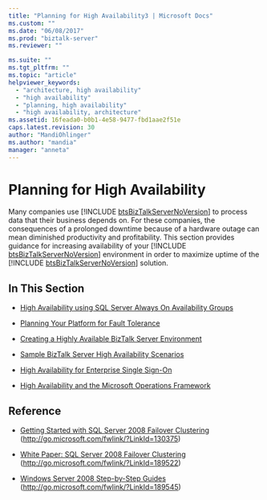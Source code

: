 ```yaml
---
title: "Planning for High Availability3 | Microsoft Docs"
ms.custom: ""
ms.date: "06/08/2017"
ms.prod: "biztalk-server"
ms.reviewer: ""

ms.suite: ""
ms.tgt_pltfrm: ""
ms.topic: "article"
helpviewer_keywords: 
  - "architecture, high availability"
  - "high availability"
  - "planning, high availability"
  - "high availability, architecture"
ms.assetid: 16feada0-b0b1-4e58-9477-fbd1aae2f51e
caps.latest.revision: 30
author: "MandiOhlinger"
ms.author: "mandia"
manager: "anneta"
---
```

# Planning for High Availability
Many companies use [!INCLUDE [btsBizTalkServerNoVersion](../includes/btsbiztalkservernoversion-md.md)] to process data that their business depends on. For these companies, the consequences of a prolonged downtime because of a hardware outage can mean diminished productivity and profitability. This section provides guidance for increasing availability of your [!INCLUDE [btsBizTalkServerNoVersion](../includes/btsbiztalkservernoversion-md.md)] environment in order to maximize uptime of the [!INCLUDE [btsBizTalkServerNoVersion](../includes/btsbiztalkservernoversion-md.md)] solution.  
  
## In This Section  
-   [High Availability using SQL Server Always On Availability Groups](../core/high-availability-using-sql-server-always-on-availability-groups.md)
  
-   [Planning Your Platform for Fault Tolerance](../core/planning-your-platform-for-fault-tolerance.md)  
  
-   [Creating a Highly Available BizTalk Server Environment](../core/creating-a-highly-available-biztalk-server-environment.md)  
  
-   [Sample BizTalk Server High Availability Scenarios](../core/sample-biztalk-server-high-availability-scenarios.md)  
  
-   [High Availability for Enterprise Single Sign-On](../core/high-availability-for-enterprise-single-sign-on.md)  
  
-   [High Availability and the Microsoft Operations Framework](../core/high-availability-and-the-microsoft-operations-framework.md)  
  
## Reference  
  
-   [Getting Started with SQL Server 2008 Failover Clustering](http://go.microsoft.com/fwlink/?LinkId=130375) (http://go.microsoft.com/fwlink/?LinkId=130375)  
  
-   [White Paper: SQL Server 2008 Failover Clustering](http://go.microsoft.com/fwlink/?LinkId=189522) (http://go.microsoft.com/fwlink/?LinkId=189522)  
  
-   [Windows Server 2008 Step-by-Step Guides](http://go.microsoft.com/fwlink/?LinkId=189545) (http://go.microsoft.com/fwlink/?LinkId=189545)